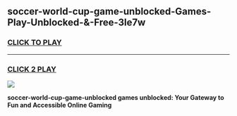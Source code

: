
## soccer-world-cup-game-unblocked-Games-Play-Unblocked-&-Free-3le7w
<h3>
<a href="https://premium76.site?title=soccer-world-cup-game-unblocked&ref=24A">CLICK TO PLAY</a></h3>
<hr>

<h3>
<a href="https://premium76.site?title=soccer-world-cup-game-unblocked&ref=24A">CLICK 2 PLAY</a>
  
</h3>

<a href="https://premium76.site?title=soccer-world-cup-game-unblocked&ref=24A"><img src="https://clearcache.store/games.png"></a>


**soccer-world-cup-game-unblocked games unblocked: Your Gateway to Fun and Accessible Online Gaming**
